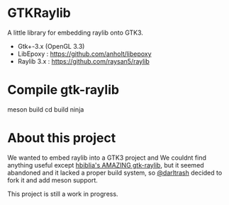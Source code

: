# GTKRaylib
A little library for embedding raylib onto GTK3.

- Gtk+-3.x (OpenGL 3.3)
- LibEpoxy : https://github.com/anholt/libepoxy
- Raylib 3.x : https://github.com/raysan5/raylib

# Compile gtk-raylib
meson build
cd build
ninja

# About this project
We wanted to embed raylib into a GTK3 project and We couldnt find anything useful except [hbiblia's AMAZING gtk-raylib](https://github.com/hbiblia/gtk-raylib), 
but it seemed abandoned and it lacked a proper build system, so [@darltrash](https://github.com/darltrash) decided to fork it and add meson support.

This project is still a work in progress.
